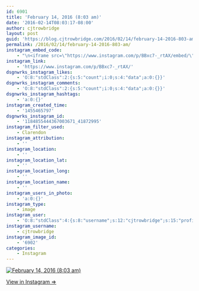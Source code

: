 ```yaml
---
id: 6901
title: 'February 14, 2016 (8:03 am)'
date: '2016-02-14T08:03:17-08:00'
author: cjtrowbridge
layout: post
guid: 'https://blog.cjtrowbridge.com/2016/02/14/february-14-2016-803-am/'
permalink: /2016/02/14/february-14-2016-803-am/
instagram_embed_code:
    - "\n<iframe src=\"https://www.instagram.com/p/BBxc7-_rtAX/embed/\" width=\"612\" height=\"710\" frameborder=\"0\" scrolling=\"no\" allowtransparency=\"true\" class=\"insta-image-embed\"></iframe>\n"
instagram_link:
    - 'https://www.instagram.com/p/BBxc7-_rtAX/'
dsgnwrks_instagram_likes:
    - 'O:8:"stdClass":2:{s:5:"count";i:0;s:4:"data";a:0:{}}'
dsgnwrks_instagram_comments:
    - 'O:8:"stdClass":2:{s:5:"count";i:0;s:4:"data";a:0:{}}'
dsgnwrks_instagram_hashtags:
    - 'a:0:{}'
instagram_created_time:
    - '1455465797'
dsgnwrks_instagram_id:
    - '1184855444367003671_41872995'
instagram_filter_used:
    - Clarendon
instagram_attribution:
    - ''
instagram_location:
    - ''
instagram_location_lat:
    - ''
instagram_location_long:
    - ''
instagram_location_name:
    - ''
instagram_users_in_photo:
    - 'a:0:{}'
instagram_type:
    - image
instagram_user:
    - 'O:8:"stdClass":4:{s:8:"username";s:12:"cjtrowbridge";s:15:"profile_picture";s:96:"https://scontent.cdninstagram.com/t51.2885-19/s150x150/12081186_1759494767611229_280555941_a.jpg";s:2:"id";s:8:"41872995";s:9:"full_name";s:13:"CJ Trowbridge";}'
instagram_username:
    - cjtrowbridge
instagram_image_id:
    - '6902'
categories:
    - Instagram
---
```


[![February 14, 2016 (8:03 am)](https://blog.cjtrowbridge.com/wp-content/uploads/2016/02/1455465797-1-1.jpg)](https://www.instagram.com/p/BBxc7-_rtAX/)

[View in Instagram ⇒](https://www.instagram.com/p/BBxc7-_rtAX/)